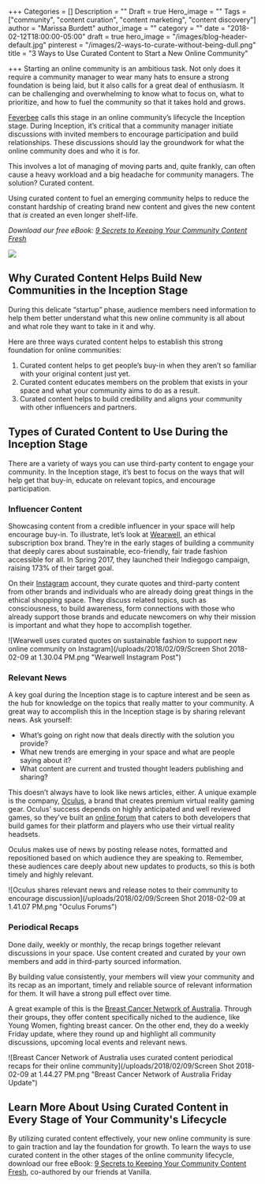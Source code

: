 +++
Categories = []
Description = ""
Draft = true
Hero_image = ""
Tags = ["community", "content curation", "content marketing", "content discovery"]
author = "Marissa Burdett"
author_image = ""
category = ""
date = "2018-02-12T18:00:00-05:00"
draft = true
hero_image = "/images/blog-header-default.jpg"
pinterest = "/images/2-ways-to-curate-without-being-dull.png"
title = "3 Ways to Use Curated Content to Start a New Online Community"

+++
Starting an online community is an ambitious task. Not only does it require a community manager to wear many hats to ensure a strong foundation is being laid, but it also calls for a great deal of enthusiasm. It can be challenging and overwhelming to know what to focus on, what to prioritize, and how to fuel the community so that it takes hold and grows.

[Feverbee](https://www.feverbee.com/ "Feverbee") calls this stage in an online community’s lifecycle the Inception stage. During Inception, it’s critical that a community manager initiate discussions with invited members to encourage participation and build relationships. These discussions should lay the groundwork for what the online community does and who it is for.

This involves a lot of managing of moving parts and, quite frankly, can often cause a heavy workload and a big headache for community managers. The solution? Curated content.

Using curated content to fuel an emerging community helps to reduce the constant hardship of creating brand new content and gives the new content that _is_ created an even longer shelf-life.

_Download our free eBook:_ [_9 Secrets to Keeping Your Community Content Fresh_](https://landing.upcontent.com/vanilla-ebook-download/ "9 Secrets to Keeping Your Community Content Fresh eBook")

![](/uploads/2018/02/09/blogimage_curatedcontent.png)

## Why Curated Content Helps Build New Communities in the Inception Stage

During this delicate “startup” phase, audience members need information to help them better understand what this new online community is all about and what role they want to take in it and why.

Here are three ways curated content helps to establish this strong foundation for online communities:

1. Curated content helps to get people’s buy-in when they aren’t so familiar with your original content just yet.
2. Curated content educates members on the problem that exists in your space and what your community aims to do as a result.
3. Curated content helps to build credibility and aligns your community with other influencers and partners.

## Types of Curated Content to Use During the Inception Stage

There are a variety of ways you can use third-party content to engage your community. In the Inception stage, it’s best to focus on the ways that will help get that buy-in, educate on relevant topics, and encourage participation.

### Influencer Content

Showcasing content from a credible influencer in your space will help encourage buy-in. To illustrate, let’s look at [Wearwell](https://www.shopwearwell.com/ "Wearwell"), an ethical subscription box brand. They’re in the early stages of building a community that deeply cares about sustainable, eco-friendly, fair trade fashion accessible for all. In Spring 2017, they launched their Indiegogo campaign, raising 173% of their target goal.

On their [Instagram](https://www.instagram.com/shopwearwell/ "Wearwell Instagram") account, they curate quotes and third-party content from other brands and individuals who are already doing great things in the ethical shopping space. They discuss related topics, such as consciousness, to build awareness, form connections with those who already support those brands and educate newcomers on why their mission is important and what they hope to accomplish together.

![Wearwell uses curated quotes on sustainable fashion to support new online community on Instagram](/uploads/2018/02/09/Screen Shot 2018-02-09 at 1.30.04 PM.png "Wearwell Instagram Post")

### Relevant News

A key goal during the Inception stage is to capture interest and be seen as the hub for knowledge on the topics that really matter to your community. A great way to accomplish this in the Inception stage is by sharing relevant news. Ask yourself:

* What’s going on right now that deals directly with the solution you provide?
* What new trends are emerging in your space and what are people saying about it?
* What content are current and trusted thought leaders publishing and sharing?

This doesn’t always have to look like news articles, either. A unique example is the company, [Oculus](https://www.oculus.com/ "Oculus"), a brand that creates premium virtual reality gaming gear. Oculus’ success depends on highly anticipated and well reviewed games, so they’ve built an [online forum](https://forums.oculusvr.com/developer/ "Oculus Forum") that caters to both developers that build games for their platform and players who use their virtual reality headsets.

Oculus makes use of news by posting release notes, formatted and repositioned based on which audience they are speaking to. Remember, these audiences care deeply about new updates to products, so this is both timely and highly relevant.

![Oculus shares relevant news and release notes to their community to encourage discussion](/uploads/2018/02/09/Screen Shot 2018-02-09 at 1.41.07 PM.png "Oculus Forums")

### Periodical Recaps

Done daily, weekly or monthly, the recap brings together relevant discussions in your space. Use content created and curated by your own members and add in third-party sourced information.

By building value consistently, your members will view your community and its recap as an important, timely and reliable source of relevant information for them. It will have a strong pull effect over time.

A great example of this is the [Breast Cancer Network of Australia](https://www.bcna.org.au/ "Breast Cancer Network of Australia"). Through their groups, they offer content specifically niched to the audience, like Young Women, fighting breast cancer. On the other end, they do a weekly Friday update, where they round up and highlight all community discussions, upcoming local events and relevant news.

![Breast Cancer Network of Australia uses curated content periodical recaps for their online community](/uploads/2018/02/09/Screen Shot 2018-02-09 at 1.44.27 PM.png "Breast Cancer Network of Australia Friday Update")

## Learn More About Using Curated Content in Every Stage of Your Community's Lifecycle

By utilizing curated content effectively, your new online community is sure to gain traction and lay the foundation for growth. To learn the ways to use curated content in the other stages of the online community lifecycle, download our free eBook: [9 Secrets to Keeping Your Community Content Fresh](https://landing.upcontent.com/vanilla-ebook-download/ "9 Secrets to Keeping Your Community Content Fresh"), co-authored by our friends at Vanilla.

<script src="[https://assets.convertkit.com/assets/CKJS4.js?v=21](https://assets.convertkit.com/assets/CKJS4.js?v=21 "https://assets.convertkit.com/assets/CKJS4.js?v=21")"></script>